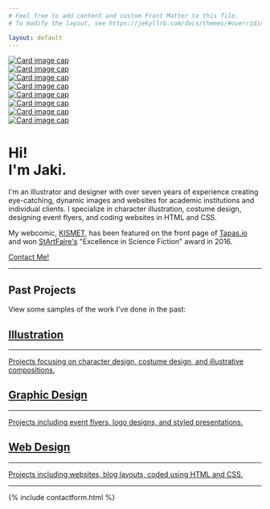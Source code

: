 ```yaml
---
# Feel free to add content and custom Front Matter to this file.
# To modify the layout, see https://jekyllrb.com/docs/themes/#overriding-theme-defaults

layout: default
---
```

<div class="container-fluid ml-0 mr-0 pl-0 pr-0 pb-0" id="top-container-gallery">
    <div class="row">
                <div class="card col-lg-3 col-6" id="gallery-frame">
                    <a href="/projects/Phaedra/"><img class="card-img-top" src="/assets/gallery1.png" alt="Card image cap"></a>
                </div>
                <div class="card col-lg-3 col-6" id="gallery-frame">
                    <a href="/projects/frozen/"><img class="card-img-top" src="/assets/gallery2.png" alt="Card image cap"></a>
                </div>
                <div class="card col-lg-3 col-6" id="gallery-frame">
                    <a href="/projects/DVA/"><img class="card-img-top" src="/assets/gallery4.png" alt="Card image cap"></a>
                </div>
                <div class="card col-lg-3 col-6" id="gallery-frame">
                    <a href="/projects/brewhaha/"><img class="card-img-top" src="/assets/gallery5.png" alt="Card image cap"></a>
                </div>
    </div>
    <div class="row">
            <div class="card col-lg-3 col-6" id="gallery-frame">
                <a href="/projects/tertia/"><img class="card-img-top" src="/assets/gallery3.png" alt="Card image cap"></a>
            </div>
            <div class="card col-lg-3 col-6" id="gallery-frame">
                <a href="/projects/wordpress/"><img class="card-img-top" src="/assets/gallery20.png" alt="Card image cap"></a>
            </div>
            <div class="card col-lg-3 col-6" id="gallery-frame">
                <a href="/projects/WS326/"><img class="card-img-top" src="/assets/gallery9.png" alt="Card image cap"></a>
            </div>
            <div class="card col-lg-3 col-6" id="gallery-frame">
                <a href="/projects/cover/"><img class="card-img-top" src="/assets/gallery12.png" alt="Card image cap"></a>
            </div>
    </div>
</div>
<div class="container-fluid" id="bio-container">
        <div class="container">
            <div class="jumbotron mb-0" id="bio">
                <h1 class="display-4">Hi!<br class="rwd-break">  I'm Jaki.</h1>
                <p class="lead">I'm an illustrator and designer with over seven years of experience creating eye-catching, dynamic images and websites for academic institutions and individual clients.  I specialize in character illustration, costume design, designing event flyers, and coding websites in HTML and CSS.</p>
                <p class="lead">My webcomic, <a href="http://www.kismet-comic.com">KISMET</a>, has been featured on the front page of <a href="https://tapas.io/">Tapas.io</a> and won <a href="http://startfaire.com/eiwawardswinners.shtml">StArtFaire's</a> "Excellence in Science Fiction" award in 2016. </p>
                <p class="lead"><a class="btn btn-primary btn-lg mt-2" href="#contactform" role="button" id="contact-button">Contact Me!</a></p>
            </div>
            <hr class="mt-0 mb-5" />
        </div>
    </div>

<div class="container px-lg-3 px-md-3 px-5">
    <h2>Past Projects</h2>
    <p class="lead mb-4">View some samples of the work I've done in the past:</p>
    <div class="row mb-5">                    
        <div class="col-md-12 col-lg-4"><a href="portfolio/#illustration">
            <div class="card mb-2" id="specialty">
                <div class="card-body text-center" id="specialtycontainer">
                    <h2 class="card-title">Illustration</h2>
                    <hr id="specialty-hr" />
                    <div class="card-text px-5" id="card-flavor">
                    Projects focusing on character design, costume design, and illustrative compositions.
                    </div>
                </div>
            </div> 
        </a></div>
        <div class="col-md-12 col-lg-4"><a href="portfolio/#graphicdesign">
            <div class="card mb-2" id="specialty">
                <div class="card-body text-center" id="specialtycontainer">
                    <h2 class="card-title">Graphic Design</h2>
                    <hr id="specialty-hr" />
                    <div class="card-text px-5" id="card-flavor">
                    Projects including event flyers, logo designs, and styled presentations.
                    </div>
                </div>
            </div>
        </a></div>
        <div class="col-md-12 col-lg-4"><a href="portfolio/#webdesign">
            <div class="card mb-2" id="specialty">
                <div class="card-body text-center" id="specialtycontainer">
                    <h2 class="card-title">Web Design</h2>
                    <hr id="specialty-hr" />
                    <div class="card-text px-5" id="card-flavor">
                    Projects including websites, blog layouts, coded using HTML and CSS.
                    </div>
                </div>
            </div>
        </a></div>
    </div>
    <hr class="mb-5" />
</div>
{% include contactform.html %}
